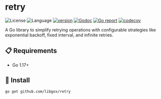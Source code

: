 # retry

![License](https://img.shields.io/badge/license-Apache2.0-green)
![Language](https://img.shields.io/badge/Language-Go-blue.svg) [![version](https://img.shields.io/github/v/tag/libgox/retry?label=release&color=blue)](https://github.com/libgox/retry/releases)
[![Godoc](http://img.shields.io/badge/docs-go.dev-blue.svg?style=flat-square)](https://pkg.go.dev/github.com/libgox/retry)
[![Go report](https://goreportcard.com/badge/github.com/libgox/retry)](https://goreportcard.com/report/github.com/libgox/retry)
[![codecov](https://codecov.io/gh/libgox/retry/branch/main/graph/badge.svg)](https://codecov.io/gh/libgox/retry)

A Go library to simplify retrying operations with configurable strategies like exponential backoff, fixed interval, and infinite retries.

## 📋 Requirements

- Go 1.17+

## 🚀 Install

```
go get github.com/libgox/retry
```
